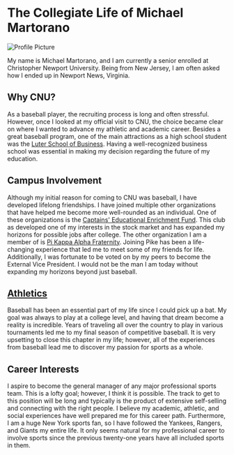 # The Collegiate Life of Michael Martorano
![Profile Picture](https://Mmart04.github.io/BlogMart/images/Profile.jpg)

My name is Michael Martorano, and I am currently a senior enrolled at Christopher Newport University.  Being from New Jersey, I am often asked how I ended up in Newport News, Virginia.

## Why CNU?

As a baseball player, the recruiting process is long and often stressful. However, once I looked at my official visit to CNU, the choice became clear on where I wanted to advance my athletic and academic career. Besides a great baseball program, one of the main attractions as a high school student was the
[Luter School of Business](https://cnu.edu/academics/departments/business/). Having a well-recognized business school was essential in making my decision regarding the future of my education.

## Campus Involvement

Although my initial reason for coming to CNU was baseball, I have developed lifelong friendships. I have joined multiple other organizations that have helped me become more well-rounded as an individual. One of these organizations is the [Captains' Educational Enrichment Fund](https://www.linkedin.com/company/captain's-educational-enrichment-fund/mycompany/). This club as developed one of my interests in the stock market and has expanded my horizons for possible jobs after college. The other organization I am a member of is [Pi Kappa Alpha Fraternity](https://www.instagram.com/cnupike/). Joining Pike has been a life-changing experience that led me to meet some of my friends for life. Additionally, I was fortunate to be voted on by my peers to become the External Vice President. I would not be the man I am today without expanding my horizons beyond just baseball.

## [Athletics](https://www.cnusports.com/sports/baseball/roster/michael-martorano/17311)

Baseball has been an essential part of my life since I could pick up a bat. My goal was always to play at a college level, and having that dream become a reality is incredible. Years of traveling all over the country to play in various tournaments led me to my final season of competitive baseball. It is very upsetting to close this chapter in my life; however, all of the experiences from baseball lead me to discover my passion for sports as a whole.

## Career Interests
I aspire to become the general manager of any major professional sports team. This is a lofty goal; however, I think it is possible. The track to get to this position will be long and typically is the product of extensive self-selling and connecting with the right people. I believe my academic, athletic, and social experiences have well prepared me for this career path. Furthermore, I am a huge New York sports fan, so I have followed the Yankees, Rangers, and Giants my entire life. It only seems natural for my professional career to involve sports since the previous twenty-one years have all included sports in them.
